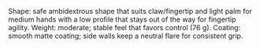 Shape: safe ambidextrous shape that suits claw/fingertip and light palm for medium hands with a low profile that stays out of the way for fingertip agility.
Weight: moderate; stable feel that favors control (76 g).
Coating: smooth matte coating; side walls keep a neutral flare for consistent grip.
